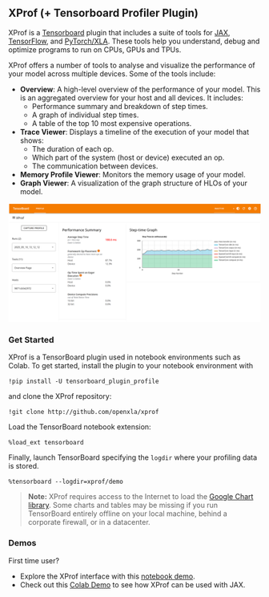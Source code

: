 ## XProf (+ Tensorboard Profiler Plugin)

XProf is a [Tensorboard](https://www.tensorflow.org/tensorboard) plugin that includes a suite of tools for [JAX](https://jax.readthedocs.io/), [TensorFlow](https://www.tensorflow.org/), and [PyTorch/XLA](https://github.com/pytorch/xla). These tools help you understand, debug and optimize programs to run on CPUs, GPUs and TPUs.

XProf offers a number of tools to analyse and visualize the
performance of your model across multiple devices. Some of the tools include:

*   **Overview**: A high-level overview of the performance of your model. This
    is an aggregated overview for your host and all devices. It includes:
    *   Performance summary and breakdown of step times.
    *   A graph of individual step times.
    *   A table of the top 10 most expensive operations.
*   **Trace Viewer**: Displays a timeline of the execution of your model that shows:
    *   The duration of each op.
    *   Which part of the system (host or device) executed an op.
    *   The communication between devices.
*   **Memory Profile Viewer**: Monitors the memory usage of your model.
*   **Graph Viewer**: A visualization of the graph structure of HLOs of your model.

![Tensorboard overview page](images/tensorboard_overview.png)

### Get Started

XProf is a TensorBoard plugin used in notebook environments such as Colab. To get started, install the plugin to your notebook environment with

```shell
!pip install -U tensorboard_plugin_profile
```

and clone the XProf repository:

```shell
!git clone http://github.com/openxla/xprof
```

Load the TensorBoard notebook extension:

```shell
%load_ext tensorboard
```

Finally, launch TensorBoard specifying the `logdir` where your profiling data is stored.

```shell
%tensorboard --logdir=xprof/demo
```

> **Note:** XProf requires access to the Internet to load the [Google Chart library](https://developers.google.com/chart/interactive/docs/basic_load_libs#basic-library-loading).
> Some charts and tables may be missing if you run TensorBoard entirely offline on
> your local machine, behind a corporate firewall, or in a datacenter.

### Demos

First time user?

- Explore the XProf interface with this [notebook demo](XProf_Explore.ipynb).
- Check out this [Colab Demo](https://docs.jaxstack.ai/en/latest/JAX_for_LLM_pretraining.html) to see how XProf can be used with JAX.

